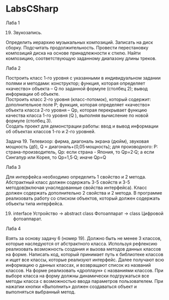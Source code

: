 # LabsCSharp
Лаба 1

19. Звукозапись.

Определить иерархию музыкальных композиций. Записать на диск сборку. Подсчитать продолжительность. Провести перестановку композиций диска на основе принадлежности к стилю. Найти композицию, соответствующую заданному диапазону длины треков.

Лаба 2

Построить класс 1-го уровня с указанными в индивидуальном задании полями и методами: 
конструктор; 
функция, которая определяет «качество» объекта – Q  по заданной формуле (столбец 2); 
вывод информации об объекте.   
Построить класс 2-го уровня (класс-потомок), который содержит: 
дополнительное поле P; 
функция, которая определяет «качество» объекта класса 2-го уровня – Qp, которая перекрывает функцию качества класса 1-го уровня (Q ), выполняя вычисление по новой формуле (столбец 3).  
Создать проект для демонстрации работы: ввод и вывод информации об объектах классов 1-го и 2-го уровней.

Задача 19. 
Телевизор: фирма, диагональ экрана (дюйм), звуковая мощность (дб), Q = диагональ+(0,05·мощность);
для производного: P:  страна-производитель, Qp: если страна - Япония, то Qp=2·Q;  а если Сингапур или Корея, то Qp=1,5·Q; иначе Qp=Q

Лаба 3

Для интерфейса необходимо определить 1 свойство и 2 метода. 
Абстрактный класс должен содержать 3-5 свойств и 3-5 методов(включая унаследованные свойства интерфейса). 
Класс должен содержать дополнительно 2 свойства и 2 метода.
В программе реализовать работу со списком объектов, который должен содержать объекты типа интерфейса.

19. interface Устройство -> abstract class Фотоаппарат -> class Цифровой фотоаппарат.

Лаба 4

Взять за основу задачу 6 (номер 19). Должно быть не менее 3 классов, которые наследуются от абстрактного класса. 
Используя рефлексию реализовать возможность создания  и вызова методов данных классов на форме.
Написать код, который принимает путь к библиотеке классов и ищет все классы, которые реализуют интерфейс.
Далее получают всю информацию о данных классах, и возвращают список из названий классов.
На форме реализовать «дроплаун» с названиями классов.
При выборе класса на форму должны динамически подгружаться все методы класса с возможностью ввода параметров пользователем. 
При нажатии кнопки «Выполнить» должен создаваться объект и выполняться выбранный метод.

